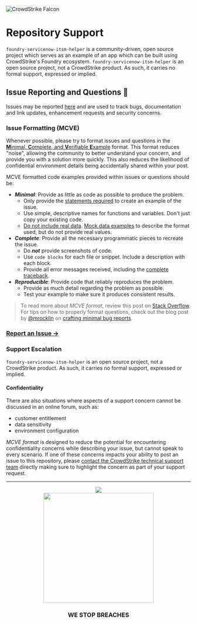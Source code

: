 ![CrowdStrike Falcon](/.doc_assets/images/images/cs-logo.png?raw=true)

# Repository Support

`foundry-servicenow-itsm-helper` is a community-driven, open source project which serves as an example of an app which can be built using CrowdStrike's Foundry ecosystem.
`foundry-servicenow-itsm-helper` is an open source project, not a CrowdStrike product. As such, it carries no formal support, expressed or implied.

## Issue Reporting and Questions 🐛

Issues may be reported [here](https://github.com/CrowdStrike/foundry-servicenow-itsm-helper/issues/new/choose) and are used to track bugs, documentation and link updates, enhancement requests and security concerns.

### Issue Formatting (MCVE)

Whenever possible, please try to format issues and questions in the [**M**inimal, **C**omplete, and **V**erifiable **E**xample](https://stackoverflow.com/help/minimal-reproducible-example) format. This format reduces "noise", allowing the community to better understand your concern, and provide you with a solution more quickly. This also reduces the likelihood of confidential environment details being accidentally shared within your post.

MCVE formatted code examples provided within issues or questions should be:

- _**Minimal**_: Provide as little as code as possible to produce the problem.
    - Only provide the [statements required](https://matthewrocklin.com/minimal-bug-reports#see-how-small-you-can-make-things) to create an example of the issue.
    - Use simple, descriptive names for functions and variables. Don't just copy your existing code.
    - [Do not include real data](https://matthewrocklin.com/minimal-bug-reports#don-t-post-data). [Mock data examples](https://matthewrocklin.com/minimal-bug-reports#actually-don-t-include-your-data-at-all) to describe the format used, but do not provide real values.
- _**Complete**_: Provide all the necessary programmatic pieces to recreate the issue.
    - Do _**not**_ provide screenshots of code.
    - Use `code blocks` for each file or snippet. Include a description with each block.
    - Provide all error messages received, including the [complete traceback](https://matthewrocklin.com/minimal-bug-reports#provide-complete-tracebacks).
- _**Reproducible**_: Provide code that reliably reproduces the problem.
    - Provide as much detail regarding the problem as possible.
    - Test your example to make sure it produces consistent results.

> To read more about _MCVE format_, review this post on [Stack Overflow](https://stackoverflow.com/help/minimal-reproducible-example). For tips on how to properly format questions, check out the blog post by [@mrocklin](https://github.com/mrocklin/) on [crafting minimal bug reports](https://matthewrocklin.com/minimal-bug-reports).

### [Report an Issue →](https://github.com/CrowdStrike/foundry-servicenow-itsm-helper/issues/new/choose)

### Support Escalation

`foundry-servicenow-itsm-helper` is an open source project, not a CrowdStrike product. As such, it carries no formal support, expressed or implied.

#### Confidentiality

There are also situations where aspects of a support concern cannot be discussed in an online forum, such as:

- customer entitlement
- data sensitivity
- environment configuration

_MCVE format_ is designed to reduce the potential for encountering confidentiality concerns while describing your issue, but cannot speak to every scenario. If one of these concerns impacts your ability to post an issue to this repository, please [contact the CrowdStrike technical support team](https://supportportal.crowdstrike.com/) directly making sure to highlight the concern as part of your support request.



---


<p align="center"><img src="/.doc_assets/images/images/cs-logo-footer.png"><br/><img width="300px" src="/.doc_assets/images/images/adversary-bear.png"></p>
<h3><p align="center">WE STOP BREACHES</p></h3>
